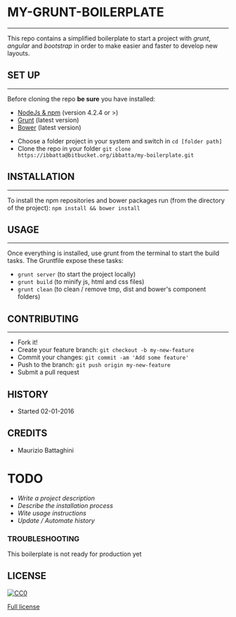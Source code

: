 # __MY-GRUNT-BOILERPLATE__
---

This repo contains a simplified boilerplate to start a project with *grunt*, *angular* and *bootstrap* in order to make easier and faster to develop new layouts.


## __SET UP__
---

Before cloning the repo __be sure__ you have installed:

* [NodeJs & npm](http://nodejs.org/download/) (version 4.2.4 or >)
* [Grunt](http://gruntjs.com/getting-started) (latest version)
* [Bower](http://bower.io/) (latest version)

- Choose a folder project in your system and switch in `cd [folder path]`
- Clone the repo in your folder `git clone https://ibbatta@bitbucket.org/ibbatta/my-boilerplate.git`


## __INSTALLATION__
---

To install the npm repositories and bower packages run (from the directory of the project): `npm install && bower install`


## __USAGE__
---

Once everything is installed, use grunt from the terminal to start the build tasks.
The Gruntfile expose these tasks:

- `grunt server` (to start the project locally)
- `grunt build` (to minify js, html and css files)
- `grunt clean` (to clean / remove tmp, dist and bower's component folders)


## __CONTRIBUTING__
---

- Fork it!
- Create your feature branch: `git checkout -b my-new-feature`
- Commit your changes: `git commit -am 'Add some feature'`
- Push to the branch: `git push origin my-new-feature`
- Submit a pull request


## __HISTORY__

- Started 02-01-2016


## __CREDITS__

- Maurizio Battaghini


# __TODO__
- _Write a project description_
- _Describe the installation process_
- _Wite usage instructions_
- _Update / Automate history_


### __TROUBLESHOOTING__ ###

This boilerplate is not ready for production yet


## __LICENSE__

[![CC0](https://licensebuttons.net/p/zero/1.0/88x31.png)](http://creativecommons.org/publicdomain/zero/1.0/)

[Full license](LICENSE/)